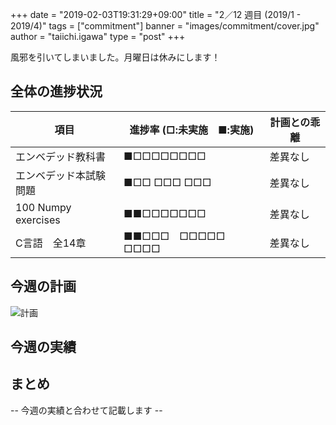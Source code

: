+++
date = "2019-02-03T19:31:29+09:00"
title = "2／12 週目 (2019/1 - 2019/4)"
tags = ["commitment"]
banner = "images/commitment/cover.jpg"
author = "taiichi.igawa"
type = "post"
+++

風邪を引いてしまいました。月曜日は休みにします！

<!-- more -->

## 全体の進捗状況

| 項目                  | 進捗率 (□:未実施　■:実施) | 計画との乖離 |
|---------------------|------------------|--------|
| エンベデッド教科書           | ■□□□□□□□□        | 差異なし   |
| エンベデッド本試験問題         | ■□□ □□□ □□□      | 差異なし   |
| 100 Numpy exercises | ■■□□□□□□□        | 差異なし   |
| C言語　全14章            | ■■□□□　□□□□□　□□□□ | 差異なし   |

## 今週の計画

![計画](/images/commitment/week12_plan.jpeg)

## 今週の実績
<!--
![実績](/images/commitment/week12_plan.jpeg)
-->

## まとめ

-- 今週の実績と合わせて記載します --
